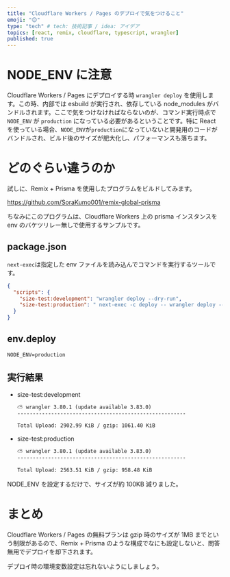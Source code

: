 ```yaml
---
title: "Cloudflare Workers / Pages のデプロイで気をつけること"
emoji: "😊"
type: "tech" # tech: 技術記事 / idea: アイデア
topics: [react, remix, cloudflare, typescript, wrangler]
published: true
---
```


# NODE_ENV に注意

Cloudflare Workers / Pages にデプロイする時 `wrangler deploy` を使用します。この時、内部では esbuild が実行され、依存している node_modules がバンドルされます。ここで気をつけなければならないのが、コマンド実行時点で `NODE_ENV` が `production` になっている必要があるということです。特に React を使っている場合、`NODE_ENV`が`production`になっていないと開発用のコードがバンドルされ、ビルド後のサイズが肥大化し、パフォーマンスも落ちます。

# どのぐらい違うのか

試しに、Remix + Prisma を使用したプログラムをビルドしてみます。

https://github.com/SoraKumo001/remix-global-prisma

ちなみにこのプログラムは、Cloudflare Workers 上の prisma インスタンスを env のバケツリレー無しで使用するサンプルです。

## package.json

`next-exec`は指定した env ファイルを読み込んでコマンドを実行するツールです。

```json
{
  "scripts": {
    "size-test:development": "wrangler deploy --dry-run",
    "size-test:production": " next-exec -c deploy -- wrangler deploy --dry-run"
  }
}
```

## env.deploy

```env
NODE_ENV=production
```

## 実行結果

- size-test:development

  ```txt
  ⛅️ wrangler 3.80.1 (update available 3.83.0)
  -------------------------------------------------------

  Total Upload: 2902.99 KiB / gzip: 1061.40 KiB
  ```

- size-test:production

  ```txt
  ⛅️ wrangler 3.80.1 (update available 3.83.0)
  -------------------------------------------------------

  Total Upload: 2563.51 KiB / gzip: 958.48 KiB
  ```

NODE_ENV を設定するだけで、サイズが約 100KB 減りました。

# まとめ

Cloudflare Workers / Pages の無料プランは gzip 時のサイズが 1MB までという制限があるので、Remix + Prisma のような構成でなにも設定しないと、問答無用でデプロイを却下されます。

デプロイ時の環境変数設定は忘れないようにしましょう。
